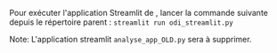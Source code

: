Pour exécuter l'application Streamlit de , lancer la commande suivante depuis le répertoire parent : 
    `streamlit run odi_streamlit.py`

Note: 
L'application streamlit `analyse_app_OLD.py` sera à supprimer. 
